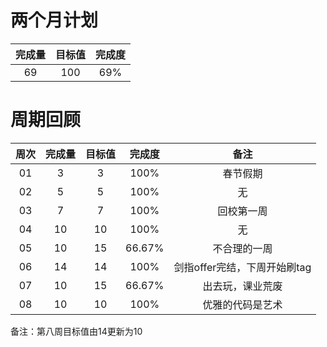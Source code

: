 # 两个月计划

| 完成量 | 目标值 | 完成度 |
| :----: | :----: | :----: |
|   69   |  100   |  69%   |

# 周期回顾

| 周次 | 完成量 | 目标值 | 完成度 |             备注             |
| :--: | :----: | :----: | :----: | :--------------------------: |
|  01  |   3    |   3    |  100%  |           春节假期           |
|  02  |   5    |   5    |  100%  |              无              |
|  03  |   7    |   7    |  100%  |          回校第一周          |
|  04  |   10   |   10   |  100%  |              无              |
|  05  |   10   |   15   | 66.67% |         不合理的一周         |
|  06  |   14   |   14   |  100%  | 剑指offer完结，下周开始刷tag |
|  07  |   10   |   15   | 66.67% |       出去玩，课业荒废       |
|  08  |   10   |   10   |  100%  |       优雅的代码是艺术       |

备注：第八周目标值由14更新为10

